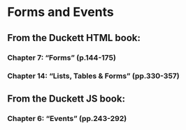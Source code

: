 #  Forms and Events

## From the Duckett HTML book:

### Chapter 7: “Forms” (p.144-175)







### Chapter 14: “Lists, Tables & Forms” (pp.330-357)








## From the Duckett JS book:

### Chapter 6: “Events” (pp.243-292)







